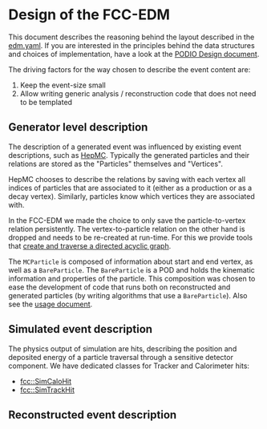 Design of the FCC-EDM
==

This document describes the reasoning behind the layout described in the [edm.yaml](https://github.com/HEP-FCC/fcc-edm/blob/master/edm.yaml). If you are interested in the principles behind the data structures and choices of implementation, have a look at the [PODIO Design document](https://github.com/HEP-FCC/podio/blob/master/doc/design.md).

The driving factors for the way chosen to describe the event content are:
1. Keep the event-size small
2. Allow writing generic analysis / reconstruction code that does not need to be templated

Generator level description
--

The description of a generated event was influenced by existing event descriptions, such as [HepMC](http://hepmc.web.cern.ch/hepmc/). Typically the generated particles and their relations are stored as the "Particles" themselves and "Vertices".

HepMC chooses to describe the relations by saving with each vertex all indices of particles that are associated to it (either as a production or as a decay vertex). Similarly, particles know which vertices they are associated with.

In the FCC-EDM we made the choice to only save the particle-to-vertex relation persistently. The vertex-to-particle relation on the other hand is dropped and needs to be re-created at run-time. For this we provide tools that [create and traverse a directed acyclic graph](https://github.com/HEP-FCC/fcc-edm/tree/master/utilities/ParticleGraph.h).

The `MCParticle` is composed of information about start and end vertex, as well as a `BareParticle`. The `BareParticle` is a POD and holds the kinematic information and properties of the particle. This composition was chosen to ease the development of code that runs both on reconstructed and generated particles (by writing algorithms that use a `BareParticle`). Also see the [usage document](./usage.md).

Simulated event description
--
The physics output of simulation are hits, describing the position and deposited energy of a particle traversal through a sensitive detector component. We have dedicated classes for Tracker and Calorimeter hits:
- [fcc::SimCaloHit](https://github.com/HEP-FCC/fcc-edm/blob/master/datamodel/datamodel/SimCaloHit.h)
- [fcc::SimTrackHit](https://github.com/HEP-FCC/fcc-edm/blob/master/datamodel/datamodel/SimTrackHit.h)


Reconstructed event description
---
